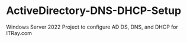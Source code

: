 # ActiveDirectory-DNS-DHCP-Setup
Windows Server 2022 Project to configure AD DS, DNS, and DHCP for ITRay.com
